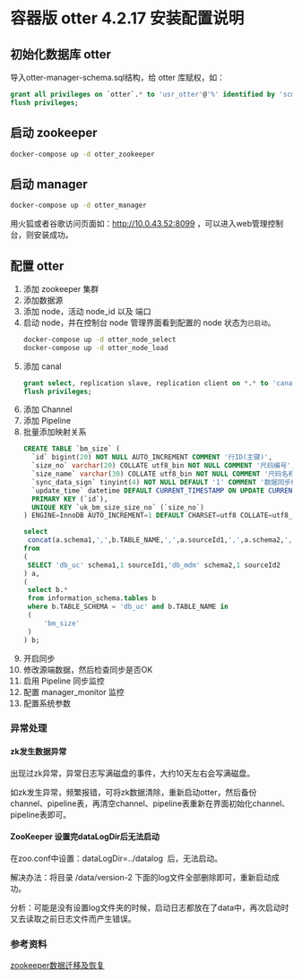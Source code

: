 # 容器版 otter 4.2.17 安装配置说明

## 初始化数据库 otter

导入otter-manager-schema.sql结构，给 otter 库赋权，如：

```sql
grant all privileges on `otter`.* to 'usr_otter'@'%' identified by 'scm_otter';
flush privileges;
```

## 启动 zookeeper

```sh
docker-compose up -d otter_zookeeper
```

## 启动 manager

```sh
docker-compose up -d otter_manager
```

用火狐或者谷歌访问页面如：http://10.0.43.52:8099 ，可以进入web管理控制台，则安装成功。

## 配置 otter

1. 添加 zookeeper 集群
2. 添加数据源
3. 添加 node，活动 node_id 以及 端口
4. 启动 node，并在控制台 node 管理界面看到配置的 node 状态为`已启动`。
   ```sh
   docker-compose up -d otter_node_select
   docker-compose up -d otter_node_load
   ```
5. 添加 canal
   ```sql
   grant select, replication slave, replication client on *.* to 'canal'@'%' identified by 'otter2canal';
   flush privileges;
   ```
6. 添加 Channel
7. 添加 Pipeline
8. 批量添加映射关系
   ```sql
   CREATE TABLE `bm_size` (
     `id` bigint(20) NOT NULL AUTO_INCREMENT COMMENT '行ID(主键)',
     `size_no` varchar(20) COLLATE utf8_bin NOT NULL COMMENT '尺码编号',
     `size_name` varchar(30) COLLATE utf8_bin NOT NULL COMMENT '尺码名称',
     `sync_data_sign` tinyint(4) NOT NULL DEFAULT '1' COMMENT '数据同步标志(1=同步 0=不同步)',
     `update_time` datetime DEFAULT CURRENT_TIMESTAMP ON UPDATE CURRENT_TIMESTAMP COMMENT '记录更新时间',
     PRIMARY KEY (`id`),
     UNIQUE KEY `uk_bm_size_size_no` (`size_no`)
   ) ENGINE=InnoDB AUTO_INCREMENT=1 DEFAULT CHARSET=utf8 COLLATE=utf8_bin COMMENT='尺码信息表';

   select  
   	concat(a.schema1,',',b.TABLE_NAME,',',a.sourceId1,',',a.schema2,',',b.TABLE_NAME,',',a.sourceId2)
   from 
   (
   	SELECT 'db_uc' schema1,1 sourceId1,'db_mdm' schema2,1 sourceId2 
   ) a,
   (
   	select b.* 
   	from information_schema.tables b
   	where b.TABLE_SCHEMA = 'db_uc' and b.TABLE_NAME in
   	(
   		'bm_size'
   	) 
   ) b;
   ```
9. 开启同步
10. 修改源端数据，然后检查同步是否OK
11. 启用 Pipeline 同步监控
12. 配置 manager_monitor 监控
13. 配置系统参数

### 异常处理

#### zk发生数据异常

出现过zk异常，异常日志写满磁盘的事件，大约10天左右会写满磁盘。

如zk发生异常，频繁报错，可将zk数据清除，重新启动otter，然后备份channel、pipeline表，再清空channel、pipeline表重新在界面初始化channel、pipeline表即可。

#### ZooKeeper 设置完dataLogDir后无法启动

在zoo.conf中设置：dataLogDir=../datalog  后，无法启动。

解决办法：将目录 /data/version-2 下面的log文件全部删除即可，重新启动成功。

分析：可能是没有设置log文件夹的时候，启动日志都放在了data中，再次启动时又去读取之前日志文件而产生错误。

### 参考资料

[zookeeper数据迁移及恢复](https://ningyu1.github.io/site/post/101-zookeeper-data-migrate/)